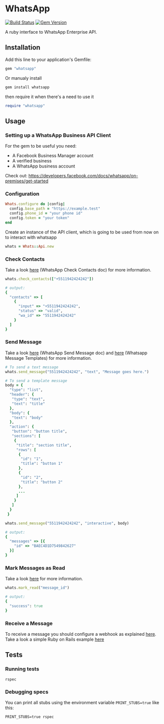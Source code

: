 # WhatsApp

[![Build Status](https://travis-ci.org/getninjas/whatsapp.svg?branch=master)](https://travis-ci.org/getninjas/whatsapp)
[![Gem Version](https://badge.fury.io/rb/whatsapp.svg)](https://badge.fury.io/rb/whatsapp)

A ruby interface to WhatsApp Enterprise API.

## Installation

Add this line to your application's Gemfile:

```ruby
gem "whatsapp"
```

Or manualy install
```bash
gem install whatsapp
```
then require it when there's a need to use it
```ruby
require "whatsapp"
```

## Usage

### Setting up a WhatsApp Business API Client

For the gem to be useful you need:
- A Facebook Business Manager account
- A verified business
- A WhatsApp business account
  
Check out: https://developers.facebook.com/docs/whatsapp/on-premises/get-started

### Configuration

```ruby
Whats.configure do |config|
  config.base_path = "https://example.test"
  config.phone_id = "your phone id"
  config.token = "your token"
end
```

Create an instance of the API client, which is going to be used from now on to interact with whatsapp

```ruby
whats = Whats::Api.new
```

### Check Contacts

Take a look [here](https://developers.facebook.com/docs/whatsapp/api/contacts) (WhatsApp Check Contacts doc) for more information.

```ruby
whats.check_contacts(["+5511942424242"])

# output:
{
  "contacts" => [
    {
      "input" => "+5511942424242",
      "status" => "valid",
      "wa_id" => "5511942424242"
    }
  ]
}
```

### Send Message

Take a look [here](https://developers.facebook.com/docs/whatsapp/api/messages/text) (WhatsApp Send Message doc) and [here](https://developers.facebook.com/docs/messenger-platform/send-messages/templates) (Whatsapp Message Templates) for more information.

```ruby
# To send a text message
whats.send_message("5511942424242", "text", "Message goes here.")

# To send a template message
body = {
  "type": "list",
  "header": {
   "type": "text",
   "text": "title"
  },
  "body": {
   "text": "body"
  },
  "action": {
   "button": "button title",
   "sections": [
    {
     "title": "section title",
     "rows": [
      {
       "id": "1",
       "title": "button 1"
      },
      {
       "id": "2",
       "title": "button 2"
      },
      ...
     ]
    }
   ]
  }
 }

whats.send_message("5511942424242", "interactive", body)

# output:
{
  "messages" => [{
    "id" => "BAEC4D1D7549842627"
  }]
}
```

### Mark Messages as Read
Take a look [here](https://developers.facebook.com/docs/whatsapp/cloud-api/guides/mark-message-as-read) for more information.
```ruby
whats.mark_read("message_id")

# output:
{
  "success": true
}
```

### Receive a Message
To receive a message you should configure a webhook as explained [here](https://developers.facebook.com/docs/whatsapp/sample-app-endpoints#cloud-api-sample-app-endpoint). Take a look a simple Ruby on Rails example [here](https://github.com/saleszera/whatsapp_echo_bot/blob/main/app/controllers/webhooks_controller.rb)

## Tests

### Running tests

```shell
rspec
```

### Debugging specs

You can print all stubs using the environment variable `PRINT_STUBS=true` like this:

```shell
PRINT_STUBS=true rspec
```
